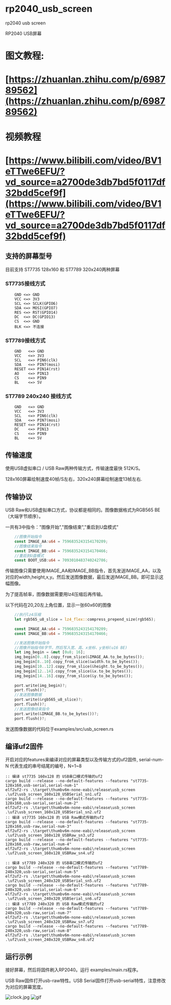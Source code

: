 # rp2040_usb_screen
 rp2040 usb screen

RP2040 USB屏幕


# 图文教程:

# [https://zhuanlan.zhihu.com/p/698789562](https://zhuanlan.zhihu.com/p/698789562)

# 视频教程
# [https://www.bilibili.com/video/BV1eTTwe6EFU/?vd_source=a2700de3db7bd5f0117df32bdd5cef9f](https://www.bilibili.com/video/BV1eTTwe6EFU/?vd_source=a2700de3db7bd5f0117df32bdd5cef9f)

## 支持的屏幕型号

目前支持 ST7735 128x160 和 ST7789 320x240两种屏幕

### ST7735接线方式
```
    GND <=> GND
    VCC <=> 3V3
    SCL <=> SCLK(GPIO6)
    SDA <=> MOSI(GPIO7)
    RES <=> RST(GPIO14)
    DC  <=> DC(GPIO13)
    CS  <=> GND
    BLK <=> 不连接
```

### ST7789接线方式
```
    GND   <=> GND
    VCC   <=> 3V3
    SCL   <=> PIN6(clk)
    SDA   <=> PIN7(mosi)
    RESET <=> PIN14(rst)
    AO    <=> PIN13
    CS    <=> PIN9
    BL    <=> 5V
```

### ST7789 240x240 接线方式
```
    GND   <=> GND
    VCC   <=> 3V3
    SCL   <=> PIN6(clk)
    SDA   <=> PIN7(mosi)
    RESET <=> PIN14(rst)
    DC    <=> PIN13
    CS    <=> PIN9
    BL    <=> 5V
```

## 传输速度

使用USB虚拟串口 / USB Raw两种传输方式，传输速度最快 512K/S。

128x160屏幕绘制速度40帧/S左右，320x240屏幕绘制速度13帧左右.

## 传输协议

USB Raw和USB虚拟串口方式，协议都是相同的。图像数据格式为RGB565 BE（大端字节顺序）。

一共有3中指令："图像开始","图像结束","重启到U盘模式"

```rust
    //图像开始指令
    const IMAGE_AA:u64 = 7596835243154170209;
    //图像结束指令
    const IMAGE_BB:u64 = 7596835243154170466;
    //重启到U盘模式
    const BOOT_USB:u64 = 7093010483740242786;
```

传输图像只需要使用IMAGE_AA和IMAGE_BB指令，首先发送IMAGE_AA，以及对应的width,height,x,y。然后发送图像数据，最后发送IMAGE_BB。即可显示这幅图像。

为了提高帧率，图像数据需要用lz4压缩后再传输。

以下代码在20,20左上角位置，显示一张60x60的图像
```rust
    //执行lz4压缩
    let rgb565_u8_slice = lz4_flex::compress_prepend_size(rgb565);
    
    const IMAGE_AA:u64 = 7596835243154170209;
    const IMAGE_BB:u64 = 7596835243154170466;

    //发送图像开始指令
    //图像开始指令8字节，然后写入宽、高、x坐标、y坐标(u16 BE)
    let img_begin = &mut [0u8; 16];
    img_begin[0..8].copy_from_slice(&IMAGE_AA.to_be_bytes());
    img_begin[8..10].copy_from_slice(&width.to_be_bytes());
    img_begin[10..12].copy_from_slice(&height.to_be_bytes());
    img_begin[12..14].copy_from_slice(&x.to_be_bytes());
    img_begin[14..16].copy_from_slice(&y.to_be_bytes());
    
    port.write(img_begin)?;
    port.flush()?;
    //发送图像数据
    port.write(&rgb565_u8_slice)?;
    port.flush()?;
    //发送图像结束指令
    port.write(&IMAGE_BB.to_be_bytes())?;
    port.flush()?;
```

发送图像数据的代码位于examples/src/usb_screen.rs

## 编译uf2固件

开启对应的features来编译对应的屏幕类型以及传输方式的uf2固件, serial-num-N 代表生成的串号结尾的编号，N=1~8

```shell
:: 编译 st7735 160x128 的 USB串口模式传输的uf2
cargo build --release --no-default-features --features "st7735-128x160,usb-serial,serial-num-1"
elf2uf2-rs .\target\thumbv6m-none-eabi\release\usb_screen .\uf2\usb_screen_160x128_USBSerial_sn1.uf2
cargo build --release --no-default-features --features "st7735-128x160,usb-serial,serial-num-2"
elf2uf2-rs .\target\thumbv6m-none-eabi\release\usb_screen .\uf2\usb_screen_160x128_USBSerial_sn2.uf2
:: 编译 st7735 160x128 的 USB Raw模式传输的uf2
cargo build --release --no-default-features --features "st7735-128x160,usb-raw,serial-num-3"
elf2uf2-rs .\target\thumbv6m-none-eabi\release\usb_screen .\uf2\usb_screen_160x128_USBRaw_sn3.uf2
cargo build --release --no-default-features --features "st7735-128x160,usb-raw,serial-num-4"
elf2uf2-rs .\target\thumbv6m-none-eabi\release\usb_screen .\uf2\usb_screen_160x128_USBRaw_sn4.uf2

:: 编译 st7789 240x320 的 USB串口模式传输的uf2
cargo build --release --no-default-features --features "st7789-240x320,usb-serial,serial-num-5"
elf2uf2-rs .\target\thumbv6m-none-eabi\release\usb_screen .\uf2\usb_screen_240x320_USBSerial_sn5.uf2
cargo build --release --no-default-features --features "st7789-240x320,usb-serial,serial-num-6"
elf2uf2-rs .\target\thumbv6m-none-eabi\release\usb_screen .\uf2\usb_screen_240x320_USBSerial_sn6.uf2
:: 编译 st7789 240x320 的 USB Raw模式传输的uf2
cargo build --release --no-default-features --features "st7789-240x320,usb-raw,serial-num-7"
elf2uf2-rs .\target\thumbv6m-none-eabi\release\usb_screen .\uf2\usb_screen_240x320_USBRaw_sn7.uf2
cargo build --release --no-default-features --features "st7789-240x320,usb-raw,serial-num-8"
elf2uf2-rs .\target\thumbv6m-none-eabi\release\usb_screen .\uf2\usb_screen_240x320_USBRaw_sn8.uf2
```

## 运行示例

接好屏幕，然后将固件刷入RP2040。运行 examples/main.rs程序。

USB Raw固件打开usb-raw特性。USB Serial固件打开usb-serial特性，注意修改为对应的屏幕宽度。

![clock.jpg](clock.jpg)
![gif](image.gif)
